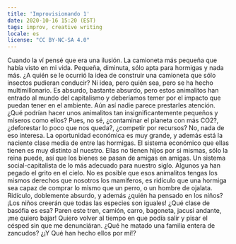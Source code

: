 ```yaml
---
title: 'Improvisionando 1'
date: 2020-10-16 15:20 (EST)
tags: improv, creative writing
locale: es
license: "CC BY-NC-SA 4.0"
---
```


Cuando la ví pensé que era una ilusión. La camioneta más pequeña que había visto en mi
vida. Pequeña, diminuta, sólo apta para hormigas y nada más. ¿A quién se le ocurrió la
idea de construir una camioneta que sólo insectos pudieran conducir? Ni idea, pero quién
sea, pero se ha hecho multimillonario. Es absurdo, bastante absurdo, pero estos animalitos
han entrado al mundo del capitalismo y deberíamos temer por el impacto que puedan tener en
el ambiente. Aún así nadie parece prestarles atención. ¿Qué podrían hacer unos animalitos
tan insignificantemente pequeños y míseros como ellos? Pues, no sé, ¿contaminar el planeta
con más CO2?, ¿deforestar lo poco que nos queda?, ¿competir por recursos? No, nada de eso
interesa. La oportunidad económica es muy grande, y además está la naciente clase media de
entre las hormigas.  El sistema económico que ellas tienen es muy distinto al nuestro.
Ellas no tienen hijos por si mismas, sólo la reina puede, así que los bienes se pasan de
amigas en amigas. Un sistema social-capitalista de lo más adecuado para nuestro siglo.
Algunos ya han pegado el grito en el cielo. No es posible que esos animalitos tengas los
mismos derechos que nosotros los mamiferos, es ridículo que una hormiga sea capaz de
comprar lo mismo que un perro, o un hombre de ojalata. Ridículo, doblemente absurdo, y
además ¿quién ha pensado en los niños? ¡Los niños creerán que todas las especies son
iguales! ¿Qué clase de basófia es esa? Paren este tren, camión, carro, bagoneta, jacusi
andante, ¡me quiero bajar! Quiero volver al tiempo en que podía salir y pisar el césped
sin que me denunciáran. ¿Qué he matado una familia entera de zancudos? ¿¡Y Qué han hecho
ellos por mí!?
